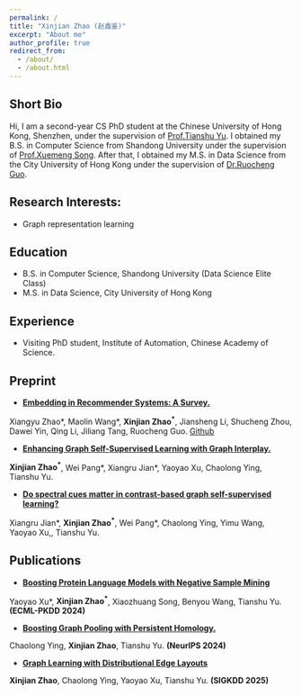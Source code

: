```yaml
---
permalink: /
title: "Xinjian Zhao (赵鑫鉴)"
excerpt: "About me"
author_profile: true
redirect_from: 
  - /about/
  - /about.html
---
```

## Short Bio

Hi, I am a second-year CS PhD student at the Chinese University of Hong Kong, Shenzhen, under the supervision of [Prof.Tianshu Yu](https://mypage.cuhk.edu.cn/academics/yutianshu/). I obtained my B.S. in Computer Science from Shandong University under the supervision of [Prof.Xuemeng Song](https://xuemengsong.github.io/). After that, I obtained my M.S. in Data Science from the City University of Hong Kong under the supervision of [Dr.Ruocheng Guo](https://rguo12.github.io/).

## Research Interests:
* Graph representation learning

## Education

* B.S. in Computer Science, Shandong University (Data Science Elite Class)
* M.S. in Data Science, City University of Hong Kong

## Experience
* Visiting PhD student, Institute of Automation, Chinese Academy of Science.


## Preprint
+ **[Embedding in Recommender Systems: A Survey.](https://arxiv.org/pdf/2310.18608.pdf)** 

Xiangyu Zhao*, Maolin Wang*, **Xinjian Zhao<sup>*</sup>**, Jiansheng Li, Shucheng Zhou, Dawei Yin, Qing Li, Jiliang Tang, Ruocheng Guo. [Github](https://github.com/Applied-Machine-Learning-Lab/Embedding-in-Recommender-Systems)

+ **[Enhancing Graph Self-Supervised Learning with Graph Interplay.](https://arxiv.org/abs/2410.04061)** 

**Xinjian Zhao<sup>*</sup>**, Wei Pang*, Xiangru Jian*, Yaoyao Xu, Chaolong Ying, Tianshu Yu.

+ **[Do spectral cues matter in contrast-based graph self-supervised learning?](https://arxiv.org/abs/2405.19600)**  

Xiangru Jian*, **Xinjian Zhao<sup>*</sup>**, Wei Pang*,  Chaolong Ying, Yimu Wang, Yaoyao Xu,, Tianshu Yu.




## Publications

+ **[Boosting Protein Language Models with Negative Sample Mining](https://arxiv.org/pdf/2402.16346)** 

Yaoyao Xu*, **Xinjian Zhao<sup>*</sup>**, Xiaozhuang Song, Benyou Wang, Tianshu Yu. **(ECML-PKDD 2024)**

+ **[Boosting Graph Pooling with Persistent Homology.](https://arxiv.org/pdf/2402.16346)** 

Chaolong Ying, **Xinjian Zhao**, Tianshu Yu. **(NeurIPS 2024)**


+ **[Graph Learning with Distributional Edge Layouts]()** 

**Xinjian Zhao**, Chaolong Ying, Yaoyao Xu, Tianshu Yu. **(SIGKDD 2025)**





